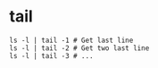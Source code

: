 # tail

```shell
ls -l | tail -1 # Get last line
ls -l | tail -2 # Get two last line
ls -l | tail -3 # ...
```
